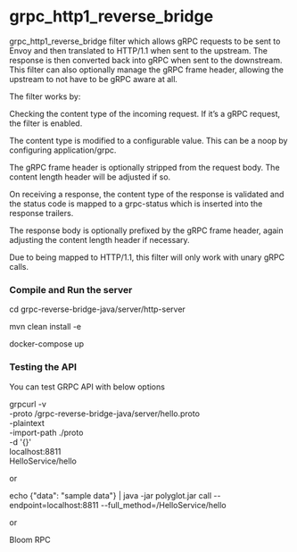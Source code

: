 # grpc_http1_reverse_bridge

grpc_http1_reverse_bridge filter which allows gRPC requests to be sent to Envoy and then translated to HTTP/1.1 when sent to the upstream. 
The response is then converted back into gRPC when sent to the downstream. 
This filter can also optionally manage the gRPC frame header, allowing the upstream to not have to be gRPC aware at all.

The filter works by:

Checking the content type of the incoming request. If it’s a gRPC request, the filter is enabled.

The content type is modified to a configurable value. This can be a noop by configuring application/grpc.

The gRPC frame header is optionally stripped from the request body. The content length header will be adjusted if so.

On receiving a response, the content type of the response is validated and the status code is mapped to a grpc-status which is inserted into the response trailers.

The response body is optionally prefixed by the gRPC frame header, again adjusting the content length header if necessary.

Due to being mapped to HTTP/1.1, this filter will only work with unary gRPC calls.

### Compile and Run the server

cd grpc-reverse-bridge-java/server/http-server

mvn clean install -e

docker-compose up

### Testing the API

You can test GRPC API with below options

grpcurl -v \
-proto /grpc-reverse-bridge-java/server/hello.proto \
-plaintext \
-import-path ./proto \
-d '{}' \
localhost:8811 \
HelloService/hello

or

echo {"data": "sample data"} | java -jar polyglot.jar call --endpoint=localhost:8811 --full_method=/HelloService/hello

or 

Bloom RPC


